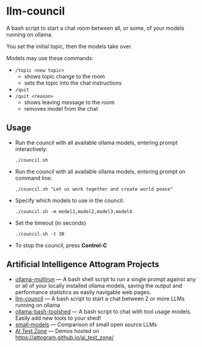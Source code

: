 # llm-council

A bash script to start a chat room between all, or some, of your models running on ollama.

You set the initial topic, then the models take over.

Models may use these commands:
- ```/topic <new topic>```
  - shows topic change to the room
  - sets the topic into the chat instructions
- ```/quit```
- ```/quit <reason>```
  - shows leaving message to the room
  - removes model from the chat

## Usage

- Run the council with all available ollama models, entering prompt interactively:
  ```
  ./council.sh
  ```

- Run the council with all available ollama models, entering prompt on command line:
  ```
  ./council.sh "Let us work together and create world peace"
  ```
    
- Specify which models to use in the council:
  ```
  ./council.sh -m model1,model2,model3,model4
  ```

- Set the timeout (in seconds)
  ```
  ./council.sh -t 30
  ```
  
- To stop the council, press **Control-C**

## Artificial Intelligence Attogram Projects

* [ollama-multirun](https://github.com/attogram/ollama-multirun) — A bash shell script to run a single prompt against any or all of your locally installed ollama models, saving the output and performance statistics as easily navigable web pages.
* [llm-council](https://github.com/attogram/llm-council) — A bash script to start a chat between 2 or more LLMs running on ollama
* [ollama-bash-toolshed](https://github.com/attogram/ollama-bash-toolshed) — A bash script to chat with tool usage models.  Easily add new tools to your shed!
* [small-models](https://github.com/attogram/small-models) — Comparison of small open source LLMs
* [AI Test Zone](https://github.com/attogram/ai_test_zone) — Demos hosted on https://attogram.github.io/ai_test_zone/
